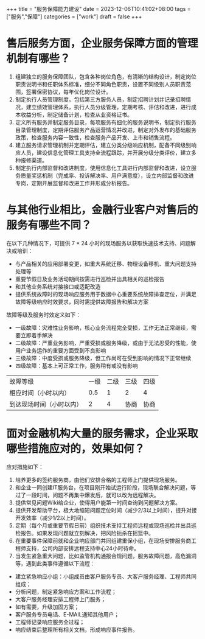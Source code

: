 +++
title = "服务保障能力建设"
date = 2023-12-06T10:41:02+08:00
tags = ["服务","保障"]
categories = ["work"]
draft = false
+++

# 售后服务方面，企业服务保障方面的管理机制有哪些？

1. 组建独立的服务保障团队，包含各种岗位角色，有清晰的结构设计，制定岗位职责说明书和任职体系标准，细分不同角色职责，设置不同级别人员职责范围，签署保密协议，每年优化岗位设计。
2. 制定执行人员管理制度，包括第三方服务人员，制定招聘计划并记录招聘情况，建立绩效管理体系，执行人员分级管理，定期考核、评估和改进，进行成本收益分析，制定储备计划，检查从业资格证书。
3. 定义所有服务并制定服务目录，每项服务有细化的服务说明书，制定执行服务目录管理制度，定期评估服务产品运营情况并改进，制定对外发布的基础服务政策，检查服务内容一致性，检查服务产品开发、上市和销售流程。
4. 建立服务请求管理机制并定期评估，建立分类分级响应机制，配备不同级别响应人员，建设信息化管理工具支持全流程跟踪，并开展分级分类评价，建立多种报修渠道。
5. 制定执行内部监督和改进制度，使用信息化工具进行内部监督和改进，设立服务质量奖惩机制（完成率、投诉解决率、用户满意度），设立内部监督和改进专岗，定期开展监督和改进工作并形成分析报告。

# 与其他行业相比，金融行业客户对售后的服务有哪些不同？

在以下几种情况下，可提供 7 * 24 小时的现场服务以获取快速技术支持、问题解决或培训：

- 与产品相关的应用部署变更，如重大系统迁移、物理设备移机、重大问题支持处理等
- 重要节假日及业务活动期间按需进行巡检并出具相关的巡检报告
- 和其他业务系统对接接口或适配改造
- 提供系统故障时的现场响应服务用于数据中心重要系统故障排查定位，并满足故障等级响应时效要求，同时需提供故障报告和解决方案

故障等级及服务时效定义如下：

- 一级故障：灾难性业务影响，核心业务流程完全受损，工作无法正常继续，需要立即着手解决
- 二级故障：严重业务影响，严重受损或服务降级，或由于无法忍受的性能，使用户业务运作的重要方面受到不良影响
- 三级故障：中度受损或服务降级，但工作尚可在受到影响的情况下正常继续
- 四级故障：基本上可正常工作，服务稍有或没有影响

|   |   |   |   |   |
|---|---|---|---|---|
|故障等级|一级|二级|三级|四级|
|相应时间（小时以内）|0.5|1|2|4|
|到达现场时间（小时以内）|2|4|协商|协商|

# 面对金融机构大量的服务需求，企业采取哪些措施应对的，效果如何？

应对措施如下：

1. 培养更多的签约服务商，由他们安排合格的工程师上门提供现场服务。
2. 和企业一同创建IT服务台，在项目刚开始试运行阶段，现场联合解决问题，等过了一段时间，问题不再集中爆发后，就可以改为远程解决。
3. 提供常见问题Wiki给企业，使得用户能第一时间查询到问题解决方案。
4. 提供开发帮助平台，极大地缩短问题定位时间（减少2/3以上时间），提升对接开发效率（减少1/2以上时间）。
5. 定期（每个月或重要节假日前）组织技术支持工程师远程或现场巡检并出具巡检报告。如果发现问题就立刻解决，把风险扼杀在摇篮中。
6. 在重要事件保障前就和企业响应部门共同组建重保小组，在现场安排服务商工程师支持，公司内部安排远程支持中心24小时待命。
7. 当发生紧急重大问题，比如监管机构通报合规问题，服务故障问题，高危漏洞等，遇到此类事件遵循以下流程：
- 建立紧急响应小组：小组成员由客户服务专员、大客户服务经理、工程师共同组成；
- 分析问题，制定紧急响应方案和工作流程；
- 大客户服务经理安排工程师上门服务；
- 如有需要，升级加固方案；
- 客户服务专员电话、E-MAIL通知其他用户；
- 工程师记录响应服务全过程；
- 响应结束后整理所有相关文档，形成响应事件报告。
